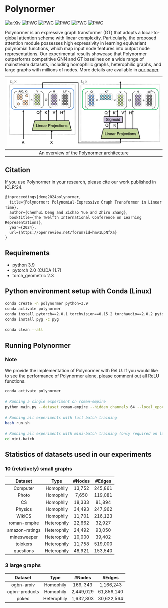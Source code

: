 Polynormer
===============================

[![arXiv](https://img.shields.io/badge/arXiv-2403.01232-b31b1b.svg)](https://arxiv.org/abs/2403.01232)
[![PWC](https://img.shields.io/endpoint.svg?url=https://paperswithcode.com/badge/polynormer-polynomial-expressive-graph/node-classification-on-roman-empire)](https://paperswithcode.com/sota/node-classification-on-roman-empire?p=polynormer-polynomial-expressive-graph)
[![PWC](https://img.shields.io/endpoint.svg?url=https://paperswithcode.com/badge/polynormer-polynomial-expressive-graph/node-classification-on-amazon-ratings)](https://paperswithcode.com/sota/node-classification-on-amazon-ratings?p=polynormer-polynomial-expressive-graph)
[![PWC](https://img.shields.io/endpoint.svg?url=https://paperswithcode.com/badge/polynormer-polynomial-expressive-graph/node-classification-on-minesweeper)](https://paperswithcode.com/sota/node-classification-on-minesweeper?p=polynormer-polynomial-expressive-graph)
[![PWC](https://img.shields.io/endpoint.svg?url=https://paperswithcode.com/badge/polynormer-polynomial-expressive-graph/node-classification-on-tolokers)](https://paperswithcode.com/sota/node-classification-on-tolokers?p=polynormer-polynomial-expressive-graph)
[![PWC](https://img.shields.io/endpoint.svg?url=https://paperswithcode.com/badge/polynormer-polynomial-expressive-graph/node-classification-on-questions)](https://paperswithcode.com/sota/node-classification-on-questions?p=polynormer-polynomial-expressive-graph)

Polynormer is an expressive graph transformer (GT) that adopts a local-to-global attention scheme with linear complexity. Particularly, the proposed attention module possesses high expressivity in learning equivariant polynomial functions, which map input node features into output node representations. Our experimental results showcase that Polynormer outperforms competitive GNN and GT baselines on a wide range of mainstream datasets, including homophilic graphs, heterophilic graphs, and large graphs with millions of nodes. More details are available in [our paper](https://arxiv.org/abs/2403.01232).

| ![Polynormer.png](/figures/Polynormer.png) | 
|:--:| 
| An overview of the Polynormer architecture |

Citation
------------
If you use Polynormer in your research, please cite our work
published in ICLR'24.

```
@inproceedings{deng2024polynormer,
  title={Polynormer: Polynomial-Expressive Graph Transformer in Linear Time},
  author={Chenhui Deng and Zichao Yue and Zhiru Zhang},
  booktitle={The Twelfth International Conference on Learning Representations},
  year={2024},
  url={https://openreview.net/forum?id=hmv1LpNfXa}
}
```

Requirements
------------
* python 3.9
* pytorch 2.0 (CUDA 11.7)
* torch_geometric 2.3

Python environment setup with Conda (Linux)
------------
```bash
conda create -n polynormer python=3.9
conda activate polynormer
conda install pytorch==2.0.1 torchvision==0.15.2 torchaudio==2.0.2 pytorch-cuda=11.7 -c pytorch -c nvidia
conda install pyg -c pyg

conda clean --all
```

Running Polynormer
------------
### Note
We provide the implementation of Polynormer with ReLU. If you would like to see the performance of Polynormer alone, please comment out all ReLU functions.
```bash
conda activate polynormer

# Running a single experiment on roman-empire
python main.py --dataset roman-empire --hidden_channels 64 --local_epochs 100 --global_epochs 2500 --lr 0.001 --runs 1 --local_layers 10 --global_layers 2 --weight_decay 0.0 --dropout 0.3 --global_dropout 0.5 --in_dropout 0.15 --num_heads 8 --device $GPU --save_model --beta 0.5

# Running all experiments with full batch training
bash run.sh

# Running all experiments with mini-batch training (only required on large graphs)
cd mini-batch
```

Statistics of datasets used in our experiments
-------
### 10 (relatively) small graphs
| Dataset        | Type      | #Nodes  | #Edges  |
| :-----------: |:-------------:| :-------:| :----------:|
| Computer      | Homophily          | 13,752       | 245,861        |
| Photo      | Homophily          | 7,650       | 119,081        |
| CS      | Homophily          | 18,333       | 81,894        |
| Physics      | Homophily          | 34,493       | 247,962        |
| WikiCS      | Homophily          | 11,701       | 216,123        |
| roman-empire      | Heterophily          | 22,662       | 32,927        |
| amazon-ratings      | Heterophily          | 24,492       | 93,050        |
| minesweeper      | Heterophily          | 10,000       | 39,402        |
| tolokers      | Heterophily          | 11,758       | 519,000        |
| questions      | Heterophily          | 48,921       | 153,540        |

### 3 large graphs
| Dataset        | Type      | #Nodes  | #Edges  |
| :-----------: |:-------------:| :-------:| :----------:|
| ogbn-arxiv      | Homophily          | 169, 343       | 1,166,243        |
| ogbn-products      | Homophily          | 2,449,029       | 61,859,140        |
| pokec      | Heterophily          | 1,632,803       | 30,622,564        |

